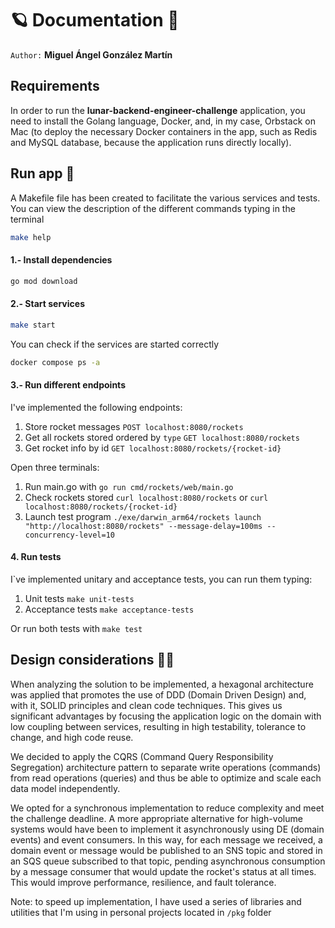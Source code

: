 # 🪐 Documentation 📝

`Author:` **Miguel Ángel González Martín**

## Requirements
In order to run the **lunar-backend-engineer-challenge** application, you need to install the Golang language, Docker, and, in my case, Orbstack on Mac (to deploy the necessary Docker containers in the app, such as Redis and MySQL database, because the application runs directly locally).

## Run app 🚀
A Makefile file has been created to facilitate the various services and tests. You can view the description of the different commands typing in the terminal
```bash
make help
```

#### 1.- Install dependencies
```bash
go mod download
```
#### 2.- Start services
```bash
make start
```
You can check if the services are started correctly
```bash
docker compose ps -a
```
#### 3.- Run different endpoints
I've implemented the following endpoints:
1. Store rocket messages `POST localhost:8080/rockets`
2. Get all rockets stored ordered by `type` `GET localhost:8080/rockets`
3. Get rocket info by id `GET localhost:8080/rockets/{rocket-id}`

Open three terminals:
1. Run main.go with `go run cmd/rockets/web/main.go`
2. Check rockets stored `curl localhost:8080/rockets` or `curl localhost:8080/rockets/{rocket-id}`
3. Launch test program `./exe/darwin_arm64/rockets launch "http://localhost:8080/rockets" --message-delay=100ms --concurrency-level=10`

#### 4. Run tests
I`ve implemented unitary and acceptance tests, you can run them typing:
1. Unit tests `make unit-tests`
2. Acceptance tests `make acceptance-tests`

Or run both tests with `make test`

## Design considerations 🧑‍💻
When analyzing the solution to be implemented, a hexagonal architecture was applied that promotes the use of DDD (Domain Driven Design) and, with it, SOLID principles and clean code techniques. This gives us significant advantages by focusing the application logic on the domain with low coupling between services, resulting in high testability, tolerance to change, and high code reuse.

We decided to apply the CQRS (Command Query Responsibility Segregation) architecture pattern to separate write operations (commands) from read operations (queries) and thus be able to optimize and scale each data model independently.

We opted for a synchronous implementation to reduce complexity and meet the challenge deadline.
A more appropriate alternative for high-volume systems would have been to implement it asynchronously using DE (domain events) and event consumers.
In this way, for each message we received, a domain event or message would be published to an SNS topic and stored in an SQS queue subscribed to that topic, pending asynchronous consumption by a message consumer that would update the rocket's status at all times.
This would improve performance, resilience, and fault tolerance.

Note: to speed up implementation, I have used a series of libraries and utilities that I'm using in personal projects located in `/pkg` folder